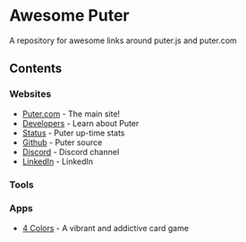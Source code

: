 # Awesome Puter
A repository for awesome links around puter.js and puter.com

## Contents

### Websites

* [Puter.com](https://puter.com/) - The main site!
* [Developers](https://docs.puter.com/) - Learn about Puter
* [Status](https://status.puter.com/) - Puter up-time stats
* [Github](https://github.com/HeyPuter/) - Puter source
* [Discord](https://discord.gg/PQcx7Teh8u) - Discord channel
* [LinkedIn](https://www.linkedin.com/company/puter/) - LinkedIn 
### Tools

### Apps

* [4 Colors](https://puter.com/app/4-colors) - A vibrant and addictive card game
